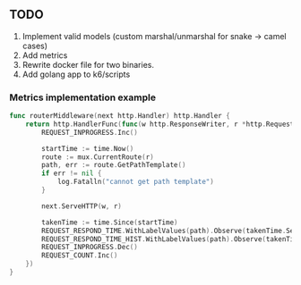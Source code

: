 ## TODO

1. Implement valid models (custom marshal/unmarshal for snake -> camel cases)
2. Add metrics
3. Rewrite docker file for two binaries.
4. Add golang app to k6/scripts

### Metrics implementation example

```go
func routerMiddleware(next http.Handler) http.Handler {
	return http.HandlerFunc(func(w http.ResponseWriter, r *http.Request) {
		REQUEST_INPROGRESS.Inc()

		startTime := time.Now()
		route := mux.CurrentRoute(r)
		path, err := route.GetPathTemplate()
		if err != nil {
			log.Fatalln("cannot get path template")
		}

		next.ServeHTTP(w, r)

		takenTime := time.Since(startTime)
		REQUEST_RESPOND_TIME.WithLabelValues(path).Observe(takenTime.Seconds())
		REQUEST_RESPOND_TIME_HIST.WithLabelValues(path).Observe(takenTime.Seconds())
		REQUEST_INPROGRESS.Dec()
		REQUEST_COUNT.Inc()
	})
}
```
